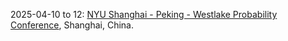 2025-04-10 to 12: [NYU Shanghai - Peking - Westlake Probability Conference](https://www.probabilityconference2025.com/), Shanghai, China.

